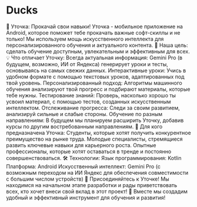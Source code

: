 # Ducks
🦆 Уточка: Прокачай свои навыки!
Уточка - мобильное приложение на Android, которое поможет тебе прокачать важные софт-скиллы и не только! Мы используем мощь искусственного интеллекта для персонализированного обучения и актуального контента.
🚀 Наша цель: сделать обучение доступным, увлекательным и эффективным для всех.
💡 Что отличает Уточку:
Всегда актуальная информация: Gemini Pro (в будущем, возможно, ИИ от Яндекса) генерирует уроки и тесты, основываясь на самых свежих данных.
Интерактивные уроки: Учись в удобном формате с помощью текстовых уроков, адаптированных под твой уровень.
Персонализированный подход: Алгоритмы машинного обучения анализируют твой прогресс и подбирают материалы, которые тебе нужны.
Тестирование знаний: Проверь, насколько хорошо ты усвоил материал, с помощью тестов, созданных искусственным интеллектом.
Отслеживание прогресса: Следи за своим развитием, анализируй сильные и слабые стороны.
Обучение по разным направлениям: В будущем мы планируем расширить Уточку, добавив курсы по другим востребованным направлениям.
🎯 Для кого предназначена Уточка:
Студенты, которые хотят получить конкурентное преимущество на рынке труда.
Молодые специалисты, стремящиеся развить ключевые навыки для карьерного роста.
Опытные профессионалы, которые хотят оставаться в тренде и постоянно совершенствоваться.
🛠️ Технологии:
Язык программирования: Kotlin
Платформа: Android
Искусственный интеллект: Gemini Pro (с возможным переходом на ИИ Яндекс для обеспечения совместимости с большим числом устройств)
🤝 Присоединяйтесь к Уточке!
Мы находимся на начальном этапе разработки и рады приветствовать всех, кто хочет внеси свой вклад в этот проект!
🙌 Вместе мы создадим удобный и эффективный инструмент для обучения и развития!
